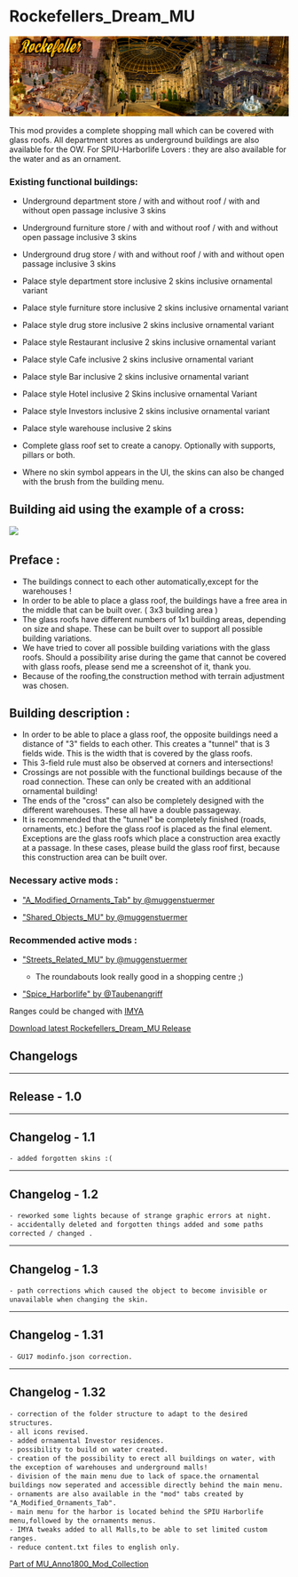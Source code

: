 # Rockefellers_Dream_MU

![](../doc/rockefeller_banner.jpg)

This mod provides a complete shopping mall which can be covered with glass roofs.
All department stores as underground buildings are also available for the OW.
For SPIU-Harborlife Lovers : they are also available for the water and as an ornament.

### Existing functional buildings:

- Underground department store / with and without roof / with and without open passage inclusive 3 skins
- Underground furniture store / with and without roof / with and without open passage inclusive 3 skins
- Underground drug store / with and without roof / with and without open passage inclusive 3 skins

- Palace style department store inclusive 2 skins inclusive ornamental variant
- Palace style furniture store inclusive 2 skins inclusive ornamental variant
- Palace style drug store inclusive 2 skins inclusive ornamental variant

- Palace style Restaurant inclusive 2 skins inclusive ornamental variant
- Palace style Cafe inclusive 2 skins inclusive ornamental variant
- Palace style Bar inclusive 2 skins inclusive ornamental variant
- Palace style Hotel inclusive 2 Skins inclusive ornamental Variant
- Palace style Investors inclusive 2 skins inclusive ornamental variant

- Palace style warehouse inclusive 2 skins

- Complete glass roof set to create a canopy. Optionally with supports, pillars or both.

- Where no skin symbol appears in the UI, the skins can also be changed with the brush from the building menu.
	

## Building aid using the example of a cross:

![](../doc/cross.png)


## Preface :

- The buildings connect to each other automatically,except for the warehouses !
- In order to be able to place a glass roof, the buildings have a free area in the middle that can be built over. ( 3x3 building area )
- The glass roofs have different numbers of 1x1 building areas, depending on size and shape.
  These can be built over to support all possible building variations.
- We have tried to cover all possible building variations with the glass roofs.
  Should a possibility arise during the game that cannot be covered with glass roofs, please send me a screenshot of it, thank you.
- Because of the roofing,the construction method with terrain adjustment was chosen.


## Building description :

- In order to be able to place a glass roof, the opposite buildings need a distance of "3" fields to each other.
  This creates a "tunnel" that is 3 fields wide.
  This is the width that is covered by the glass roofs.
- This 3-field rule must also be observed at corners and intersections!
- Crossings are not possible with the functional buildings because of the road connection.
  These can only be created with an additional ornamental building!
- The ends of the "cross" can also be completely designed with the different warehouses.
  These all have a double passageway.
- It is recommended that the "tunnel" be completely finished (roads, ornaments, etc.) before the glass roof is placed as the final element.
  Exceptions are the glass roofs which place a construction area exactly at a passage.
  In these cases, please build the glass roof first, because this construction area can be built over.


### Necessary active mods :

- ["A_Modified_Ornaments_Tab" by @muggenstuermer](https://github.com/muggenstuermer/MU_Anno1800_Mod_Collection/releases/latest)

- ["Shared_Objects_MU" by @muggenstuermer](https://github.com/muggenstuermer/MU_Anno1800_Mod_Collection/releases/latest)
	  
	  
### Recommended active mods :

- ["Streets_Related_MU" by @muggenstuermer](https://github.com/muggenstuermer/MU_Anno1800_Mod_Collection/releases/latest)
  - The roundabouts look really good in a shopping centre ;)

- ["Spice_Harborlife" by @Taubenangriff](https://mod.io/g/anno-1800/m/harborlife)

Ranges could be changed with [IMYA](https://github.com/anno-mods/iModYourAnno)

[Download latest Rockefellers_Dream_MU Release](https://github.com/muggenstuermer/MU_Anno1800_Mod_Collection/releases/latest)


## Changelogs

---------------------------
Release - 1.0
---------------------------

---------------------------
Changelog - 1.1
---------------------------

	- added forgotten skins :(
	
---------------------------
Changelog - 1.2
---------------------------

	- reworked some lights because of strange graphic errors at night.
	- accidentally deleted and forgotten things added and some paths corrected / changed .
	
---------------------------
Changelog - 1.3
---------------------------

	- path corrections which caused the object to become invisible or unavailable when changing the skin.
	
---------------------------
Changelog - 1.31
---------------------------

	- GU17 modinfo.json correction.

---------------------------
Changelog - 1.32
---------------------------

	- correction of the folder structure to adapt to the desired structures.
	- all icons revised.
	- added ornamental Investor residences.
	- possibility to build on water created.
	- creation of the possibility to erect all buildings on water, with the exception of warehouses and underground malls!
	- division of the main menu due to lack of space.the ornamental buildings now seperated and accessible directly behind the main menu.
	- ornaments are also available in the "mod" tabs created by "A_Modified_Ornaments_Tab".
	- main menu for the harbor is located behind the SPIU Harborlife menu,followed by the ornaments menus.
	- IMYA tweaks added to all Malls,to be able to set limited custom ranges.
	- reduce content.txt files to english only.
	
	
	
[Part of MU_Anno1800_Mod_Collection](https://github.com/muggenstuermer/MU_Anno1800_Mod_Collection)
